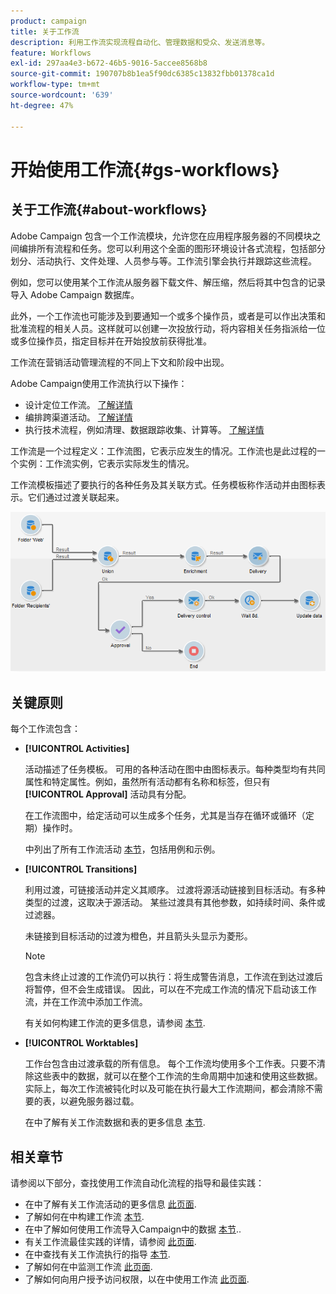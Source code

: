 ```yaml
---
product: campaign
title: 关于工作流
description: 利用工作流实现流程自动化、管理数据和受众、发送消息等。
feature: Workflows
exl-id: 297aa4e3-b672-46b5-9016-5accee8568b8
source-git-commit: 190707b8b1ea5f90dc6385c13832fbb01378ca1d
workflow-type: tm+mt
source-wordcount: '639'
ht-degree: 47%

---
```


# 开始使用工作流{#gs-workflows}

## 关于工作流{#about-workflows}

Adobe Campaign 包含一个工作流模块，允许您在应用程序服务器的不同模块之间编排所有流程和任务。您可以利用这个全面的图形环境设计各式流程，包括部分划分、活动执行、文件处理、人员参与等。工作流引擎会执行并跟踪这些流程。

例如，您可以使用某个工作流从服务器下载文件、解压缩，然后将其中包含的记录导入 Adobe Campaign 数据库。

此外，一个工作流也可能涉及到要通知一个或多个操作员，或者是可以作出决策和批准流程的相关人员。这样就可以创建一次投放行动，将内容相关任务指派给一位或多位操作员，指定目标并在开始投放前获得批准。

工作流在营销活动管理流程的不同上下文和阶段中出现。

Adobe Campaign使用工作流执行以下操作：

* 设计定位工作流。 [了解详情](#targeting-workflows)
* 编排跨渠道活动。 [了解详情](#campaign-workflows)
* 执行技术流程，例如清理、数据跟踪收集、计算等。 [了解详情](#technical-workflows)

工作流是一个过程定义：工作流图，它表示应发生的情况。工作流也是此过程的一个实例：工作流实例，它表示实际发生的情况。

工作流模板描述了要执行的各种任务及其关联方式。任务模板称作活动并由图标表示。它们通过过渡关联起来。

![](assets/example1.png)

## 关键原则

每个工作流包含：

* **[!UICONTROL Activities]**

  活动描述了任务模板。 可用的各种活动在图中由图标表示。每种类型均有共同属性和特定属性。例如，虽然所有活动都有名称和标签，但只有 **[!UICONTROL Approval]** 活动具有分配。

  在工作流图中，给定活动可以生成多个任务，尤其是当存在循环或循环（定期）操作时。

  中列出了所有工作流活动 [本节](activities.md)，包括用例和示例。

* **[!UICONTROL Transitions]**

  利用过渡，可链接活动并定义其顺序。 过渡将源活动链接到目标活动。有多种类型的过渡，这取决于源活动。 某些过渡具有其他参数，如持续时间、条件或过滤器。

  未链接到目标活动的过渡为橙色，并且箭头头显示为菱形。

  >[!NOTE]
  >
  >包含未终止过渡的工作流仍可以执行：将生成警告消息，工作流在到达过渡后将暂停，但不会生成错误。 因此，可以在不完成工作流的情况下启动该工作流，并在工作流中添加工作流。

  有关如何构建工作流的更多信息，请参阅 [本节](build-a-workflow.md).

* **[!UICONTROL Worktables]**

  工作台包含由过渡承载的所有信息。 每个工作流均使用多个工作表。只要不清除这些表中的数据，就可以在整个工作流的生命周期中加速和使用这些数据。 实际上，每次工作流被钝化时以及可能在执行最大工作流期间，都会清除不需要的表，以避免服务器过载。

  在中了解有关工作流数据和表的更多信息 [本节](use-workflow-data.md).

## 相关章节

请参阅以下部分，查找使用工作流自动化流程的指导和最佳实践：

* 在中了解有关工作流活动的更多信息 [此页面](use-workflow-data.md).
* 了解如何在中构建工作流 [本节](build-a-workflow.md).
* 在中了解如何使用工作流导入Campaign中的数据 [本节](campaign-workflows.md)..
* 有关工作流最佳实践的详情，请参阅 [此页面](workflow-best-practices.md).
* 在中查找有关工作流执行的指导 [本节](start-a-workflow.md).
* 了解如何在中监测工作流 [此页面](monitor-workflow-execution.md).
* 了解如何向用户授予访问权限，以在中使用工作流 [此页面](managing-rights.md).
